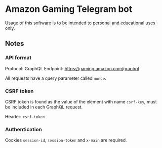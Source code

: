 # Amazon Gaming Telegram bot

Usage of this software is to be intended to personal and educational uses only.

## Notes

### API format

Protocol: GraphQL
Endpoint: https://gaming.amazon.com/graphql

All requests have a query parameter called `nonce`.

### CSRF token

CSRF token is found as the value of the element with name `csrf-key`, must be included in each GraphQL request.

Header: `csrf-token`

### Authentication

Cookies `session-id`, `session-token` and `x-main` are required.